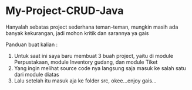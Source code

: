 # My-Project-CRUD-Java
Hanyalah sebatas project sederhana teman-teman, mungkin masih ada banyak kekurangan, jadi mohon kritik dan sarannya ya gais

Panduan buat kalian : 
1. Untuk saat ini saya baru membuat 3 buah project, yaitu di module Perpustakaan, module Inventory gudang, dan module Tiket
2. Yang ingin melihat source code nya langsung saja masuk ke salah satu dari module diatas
3. Lalu setelah itu masuk aja ke folder src, okee...enjoy gais...

